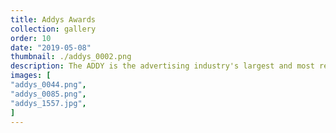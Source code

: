 ```yaml
---
title: Addys Awards
collection: gallery
order: 10
date: "2019-05-08"
thumbnail: ./addys_0002.png
description: The ADDY is the advertising industry's largest and most representative competition and is the industry's equivalent of an Oscar for film or a Grammy for music.  Gold winners on the regional level are eligible to compete in the national contest.
images: [
"addys_0044.png",
"addys_0085.png",
"addys_1557.jpg",
]
---
```

